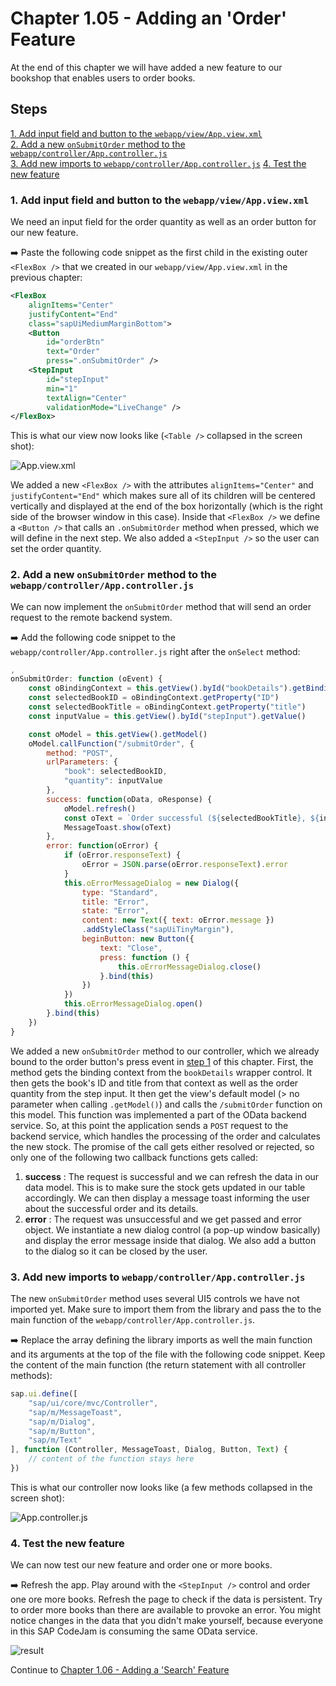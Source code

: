 # Chapter 1.05 - Adding an 'Order' Feature

At the end of this chapter we will have added a new feature to our bookshop that enables users to order books.

## Steps

[1. Add input field and button to the `webapp/view/App.view.xml`](#1-add-input-field-and-button-to-the-webappviewappviewxml)<br>
[2. Add a new `onSubmitOrder` method to the `webapp/controller/App.controller.js`](#2-add-a-new-onsubmitorder-method-to-the-webappcontrollerappcontrollerjs)<br>
[3. Add new imports to `webapp/controller/App.controller.js`](#3-add-new-imports-to-webappcontrollerappcontrollerjs)
[4. Test the new feature](#4-test-the-new-feature)<br>

### 1. Add input field and button to the `webapp/view/App.view.xml`

We need an input field for the order quantity as well as an order button for our new feature.

➡️ Paste the following code snippet as the first child in the existing outer `<FlexBox />` that we created in our `webapp/view/App.view.xml` in the previous chapter:

```xml
<FlexBox 
    alignItems="Center"
    justifyContent="End"
    class="sapUiMediumMarginBottom">
    <Button
        id="orderBtn"
        text="Order"
        press=".onSubmitOrder" />
    <StepInput 
        id="stepInput"
        min="1"
        textAlign="Center"
        validationMode="LiveChange" />
</FlexBox>
```

This is what our view now looks like (`<Table />` collapsed in the screen shot):

![App.view.xml](App.view.png#border)

We added a new `<FlexBox />` with the attributes `alignItems="Center"` and `justifyContent="End"` which makes sure all of its children will be centered vertically and displayed at the end of the box horizontally (which is the right side of the browser window in this case). Inside that `<FlexBox />` we define a `<Button />` that calls an `.onSubmitOrder` method when pressed, which we will define in the next step. We also added a `<StepInput />` so the user can set the order quantity.

### 2. Add a new `onSubmitOrder` method to the `webapp/controller/App.controller.js`

We can now implement the `onSubmitOrder` method that will send an order request to the remote backend system.

➡️ Add the following code snippet to the `webapp/controller/App.controller.js` right after the `onSelect` method:

```javascript
,
onSubmitOrder: function (oEvent) {
    const oBindingContext = this.getView().byId("bookDetails").getBindingContext()
    const selectedBookID = oBindingContext.getProperty("ID")
    const selectedBookTitle = oBindingContext.getProperty("title")
    const inputValue = this.getView().byId("stepInput").getValue()

    const oModel = this.getView().getModel()
    oModel.callFunction("/submitOrder", {
        method: "POST",
        urlParameters: {
            "book": selectedBookID,
            "quantity": inputValue
        },
        success: function(oData, oResponse) {
            oModel.refresh()
            const oText = `Order successful (${selectedBookTitle}, ${inputValue} pcs.)`
            MessageToast.show(oText)
        },
        error: function(oError) {
            if (oError.responseText) {
                oError = JSON.parse(oError.responseText).error
            }
            this.oErrorMessageDialog = new Dialog({
                type: "Standard",
                title: "Error",
                state: "Error",
                content: new Text({ text: oError.message })
                .addStyleClass("sapUiTinyMargin"),
                beginButton: new Button({
                    text: "Close",
                    press: function () {
                        this.oErrorMessageDialog.close()
                    }.bind(this)
                })
            })
            this.oErrorMessageDialog.open()
        }.bind(this)
    })
}
```

We added a new `onSubmitOrder` method to our controller, which we already bound to the order button's press event in [step 1](/chapters/1.05-order-feature/readme.md#2-add-a-new-onsubmitorder-method-to-our-webappcontrollerappcontrollerjs) of this chapter. First, the method gets the binding context from the `bookDetails` wrapper control. It then gets the book's ID and title from that context as well as the order quantity from the step input. It then get the view's default model (> no parameter when calling `.getModel()`) and calls the `/submitOrder` function on this model. This function was implemented a part of the OData backend service. So, at this point the application sends a `POST` request to the backend service, which handles the processing of the order and calculates the new stock. The promise of the call gets either resolved or rejected, so only one of the following two callback functions gets called:
1. **success** : The request is successful and we can refresh the data in our data model. This is to make sure the stock gets updated in our table accordingly. We can then display a message toast informing the user about the successful order and its details.
1. **error** : The request was unsuccessful and we get passed and error object. We instantiate a new dialog control (a pop-up window basically) and display the error message inside that dialog. We also add a button to the dialog so it can be closed by the user.

### 3. Add new imports to `webapp/controller/App.controller.js`

The new `onSubmitOrder` method uses several UI5 controls we have not imported yet. Make sure to import them from the library and pass the to the main function of the `webapp/controller/App.controller.js`.

➡️ Replace the array defining the library imports as well the main function and its arguments at the top of the file with the following code snippet. Keep the content of the main function (the return statement with all controller methods):

```javascript
sap.ui.define([
    "sap/ui/core/mvc/Controller",
    "sap/m/MessageToast",
    "sap/m/Dialog",
    "sap/m/Button",
    "sap/m/Text"
], function (Controller, MessageToast, Dialog, Button, Text) {
    // content of the function stays here 
})
```

This is what our controller now looks like (a few methods collapsed in the screen shot):

![App.controller.js](App.controller.png#border)

### 4. Test the new feature

We can now test our new feature and order one or more books.

➡️ Refresh the app. Play around with the `<StepInput />` control and order one ore more books. Refresh the page to check if the data is persistent. Try to order more books than there are available to provoke an error. You might notice changes in the data that you didn't make yourself, because everyone in this SAP CodeJam is consuming the same OData service.

![result](result.png#border)

Continue to [Chapter 1.06 - Adding a 'Search' Feature](/chapters/1.06-search-feature/)

